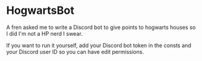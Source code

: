 # HogwartsBot
A fren asked me to write a Discord bot to give points to hogwarts houses so I did I'm not a HP nerd I swear.

If you want to run it yourself, add your Discord bot token in the consts and your Discord user ID so you can have edit permissions.
